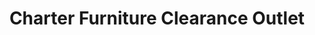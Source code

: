 ---
title: "Charter Furniture Clearance Outlet"
url: /addison/charter-furniture-clearance-outlet/
shop: supermarket
---